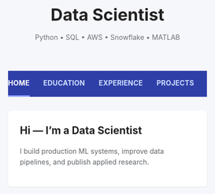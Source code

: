 <!doctype html>
<html lang="en">
<head>
<meta charset="utf-8" />
<meta name="viewport" content="width=device-width,initial-scale=1" />
<title>Data Scientist — Portfolio</title>
<style>
:root{
  --blue-1:#3f51b5;   /* banner */
  --blue-2:#2f3fa8;   /* nav */
  --bg:#f6f7fb; --text:#222; --muted:#5f6368; --card:#fff;
  --max:980px; --pad-x:24px;
  font-family:-apple-system,BlinkMacSystemFont,"Segoe UI",Roboto,"Helvetica Neue",Arial;
}
*{box-sizing:border-box} html,body{margin:0;background:var(--bg);color:var(--text);line-height:1.6}

/* layout */
.wrapper{max-width:var(--max);margin:0 auto;padding:0 var(--pad-x)}
.section{padding:28px 0}
.card{background:var(--card);border-radius:6px;box-shadow:0 1px 3px rgba(0,0,0,.08);padding:24px;margin:0 0 24px}
.card h2{margin:0 0 12px} .card h3{margin:16px 0 10px;color:#444} .muted{color:var(--muted)}

/* banner + nav */
.banner{background:var(--blue-1);color:#fff;padding:40px 0 16px}
.banner h1{margin:0;font-size:34px}
.banner p{margin:8px 0 0;opacity:.9}
.navbar{background:var(--blue-2);color:#fff}
.nav{display:flex;gap:28px;align-items:center;overflow-x:auto}
.nav a{color:#cfe0ff;text-decoration:none;font-weight:700;letter-spacing:.2px;padding:14px 0;border-bottom:3px solid transparent}
.nav a.active{color:#fff;border-color:#90a4ff}

/* home */
.hero{display:grid;grid-template-columns:1fr;gap:12px}
.hero h2{margin:0}
img.resp{max-width:100%;height:auto;border-radius:4px;box-shadow:0 1px 3px rgba(0,0,0,.08)}
ul,ol{margin:8px 0 0 20px}

/* responsive */
@media (min-width:760px){ .hero{grid-template-columns:1fr 360px} }

/* Hide github.com UI headers if someone views raw in repo (no effect on Pages) */
header.repohead,.gh-header,.application-main .pagehead{display:none!important}
</style>
</head>
<body>

<!-- Banner -->
<header class="banner">
  <div class="wrapper">
    <h1>Data Scientist</h1>
    <p class="muted">Python • SQL • AWS • Snowflake • MATLAB</p>
  </div>
</header>

<!-- Tabs -->
<nav class="navbar">
  <div class="wrapper">
    <div id="nav" class="nav">
      <a href="#home" data-route="home" class="active">HOME</a>
      <a href="#education" data-route="education">EDUCATION</a>
      <a href="#experience" data-route="experience">EXPERIENCE</a>
      <a href="#projects" data-route="projects">PROJECTS</a>
      <a href="#talks" data-route="talks">TALKS</a>
      <a href="#publications" data-route="publications">PUBLICATIONS</a>
    </div>
  </div>
</nav>

<!-- Pages -->
<main class="wrapper section">

  <!-- HOME -->
  <section id="page-home" class="page">
    <div class="card hero">
      <div>
        <h2>Hi — I’m a Data Scientist</h2>
        <p class="muted">I build production ML systems, improve data pipelines, and publish applied research.</p>
      </div>
    </div>
  </section>

  <!-- EDUCATION -->
  <section id="page-education" class="page" hidden>
    <div class="card">
      <h2>Education</h2>
      <ul>
        <li><strong>Ph.D., Physics</strong> — The University of Texas at Dallas <em>(May 2022)</em></li>
        <li><strong>M.S., Physics</strong> — The University of Texas at Dallas <em>(December 2019)</em></li>
        <li><strong>B.S., Physics</strong> — The University of Texas at Dallas <em>(May 2017)</em></li>
      </ul>
    </div>
  </section>

  <!-- EXPERIENCE -->
  <section id="page-experience" class="page" hidden>
    <div class="card">
      <h2>Toyota Financial Services — Data Scientist <span class="muted">(June 2022 – Present)</span></h2>
      <ul>
        <li>Uncovered and corrected missing step in production data pipeline which impacted over 70% of active accounts.</li>
        <li>Redeveloped loan originations model → ~50% performance lift; ~$1M potential losses avoided.</li>
      </ul>
    </div>
    <div class="card">
      <h2>Shawhin Talebi Ventures LLC — Data Science Consultant <span class="muted">(Dec 2020 – Present)</span></h2>
      <ul>
        <li>Data collection, processing, and analysis for study on 300+ biometrics in live-fire training performance.</li>
        <li>Unsupervised deep learning on longitudinal ICU data to discover sepsis sub-phenotypes.</li>
      </ul>
    </div>
  </section>

  <!-- PROJECTS -->
  <section id="page-projects" class="page" hidden>
    <div class="card">
      <h2>Data-Driven EEG Band Discovery with Decision Trees</h2>
      <p><a href="https://www.mdpi.com/1424-8220/22/8/3048" target="_blank" rel="noopener">Publication</a></p>
      <p>Objective strategy for discovering optimal EEG bands from power spectra using <strong>Python</strong>; identified bands that outperformed common boundaries by ~2×.</p>
      <img class="resp" src="/assets/img/eeg_band_discovery.jpeg" alt="EEG Band Discovery">
    </div>

    <div class="card">
      <h2>Decoding Physical & Cognitive Impacts of PM at Ultra-Fine Scales</h2>
      <p><a href="https://www.mdpi.com/1424-8220/22/11/4240" target="_blank" rel="noopener">Publication</a></p>
      <p>Trained 100+ ML models in <strong>MATLAB</strong> to estimate particulate matter from 300+ biometric variables (R²≈0.91); smaller particles estimated more accurately.</p>
      <img class="resp" src="/assets/img/bike_study.jpeg" alt="Bike Study">
    </div>
  </section>

  <!-- TALKS -->
  <section id="page-talks" class="page" hidden>
    <div class="card">
      <h2>Talks & Lectures</h2>
      <ul>
        <li>Causality: The new science of an old question — GSP Seminar, Fall 2021</li>
        <li>Guest Lecture: Dimensionality Reduction — PHYS 5336, Spring 2021</li>
        <li>Guest Lecture: Fourier and Wavelet Transforms — PHYS 5315, Fall 2020</li>
        <li>A Brief Introduction to Optimization — GSP Seminar, Fall 2019</li>
        <li>Weeks of Welcome Poster Competition — UTD, Fall 2019</li>
        <li>A Brief Introduction to Networks — GSP Seminar, Spring 2019</li>
      </ul>
      <p><a href="https://www.youtube.com/channel/UCa9gErQ9AE5jT2DZLjXBIdA" target="_blank" rel="noopener">Data Science YouTube</a></p>
    </div>
  </section>

  <!-- PUBLICATIONS -->
  <section id="page-publications" class="page" hidden>
    <div class="card">
      <h2>Publications</h2>
      <ol>
        <li>Talebi S., Lary D.J., Wijeratne L. O.H., Lary T. <em>Modeling Autonomic Pupillary Responses…</em> (2019). DOI: 10.26717/BJSTR.2019.20.003446</li>
        <li>Wijeratne, L.O.; Kiv, D.R.; Aker, A.R.; Talebi, S.; Lary, D.J. <em>Using Machine Learning for the Calibration of Airborne Particulate Sensors</em>. Sensors 2020, 20, 99.</li>
        <li>Lary, D.J. et al. <em>Autonomous Learning of New Environments…</em> Sensors 2021, 21, 2240. https://doi.org/10.3390/s21062240</li>
        <li>Zhang, Y.; Wijeratne, L.O.H.; Talebi, S.; Lary, D.J. <em>Machine Learning for Light Sensor Calibration</em>. Sensors 2021, 21, 6259.</li>
        <li>Talebi, S. et al. <em>Data-Driven EEG Band Discovery with Decision Trees</em>. Preprints 2022, 2022030145.</li>
        <li>Fernando, B.A. et al. <em>Unsupervised Blink Detection Using Eye Aspect Ratio Values</em>. Preprints 2022, 2022030200.</li>
        <li>Talebi, S. et al. <em>Decoding Physical and Cognitive Impacts of PM Concentrations…</em> Research Square, 2022.</li>
        <li>Lary, D.J. et al. <em>Machine Learning, Big Data, and Spatial Tools…</em> Springer, 2022.</li>
        <li>Wijerante, L.O.H. et al. <em>Advancement in Airborne Particulate Estimation Using Machine Learning</em>. Springer, 2022.</li>
      </ol>
      <p><a href="https://medium.com/@shawhin" target="_blank" rel="noopener">Data Science Blog</a></p>
    </div>
  </section>

</main>

<script>
/* tiny SPA router using hashes */
const routes = ["home","education","experience","projects","talks","publications"];
function show(route){
  document.querySelectorAll('.nav a').forEach(a=>{
    a.classList.toggle('active', a.dataset.route===route);
  });
  routes.forEach(r=>{
    const sec = document.getElementById('page-'+r);
    if(sec) sec.hidden = (r!==route);
  });
  window.scrollTo({top:0, behavior:"instant"});
}
function currentRoute(){
  const h = location.hash.replace('#','').toLowerCase();
  return routes.includes(h) ? h : 'home';
}
addEventListener('hashchange', ()=>show(currentRoute()));
addEventListener('DOMContentLoaded', ()=>show(currentRoute()));
</script>
</body>
</html>
